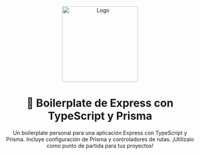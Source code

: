 <div align="center">
  <img src="https://i.imgur.com/HiFOoNT.png" alt="Logo" width="200">
  <h1>🚀 Boilerplate de Express con TypeScript y Prisma</h1>
  <p>Un boilerplate personal para una aplicación Express con TypeScript y Prisma. Incluye configuración de Prisma y controladores de rutas. ¡Utilízalo como punto de partida para tus proyectos!</p>
</div>
